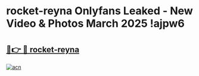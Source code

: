 # rocket-reyna Onlyfans Leaked - New Video & Photos March 2025 !ajpw6

# <h2><a href="https://1q1ons.iuczelnia.edu.pl?title=rocket-reyna&ref=ajpw6">🔗👉 🔴 rocket-reyna</a></h2>

[![acn](https://github.com/user-attachments/assets/0f9c940e-d8b0-45ae-aac7-cd30a18b3e1c)](https://1q1ons.iuczelnia.edu.pl?title=rocket-reyna&ref=ajpw6)

